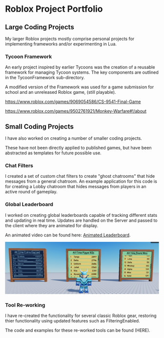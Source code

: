 # Roblox Project Portfolio

## Large Coding Projects
My larger Roblox projects mostly comprise personal projects for implementing frameworks and/or experimenting in Lua.

### Tycoon Framework 
An early project inspired by earlier Tycoons was the creation of a reusable framework for managing Tycoon systems.
The key components are outlined in the TycoonFramework sub-directory.

A modified version of the Framework was used for a game submission for school and an unreleased Roblox game, (still playable).

https://www.roblox.com/games/9069054586/CS-9541-Final-Game

https://www.roblox.com/games/9502761921/Monkey-Warfare#!/about

## Small Coding Projects
I have also worked on creating a number of smaller coding projects.

These have not been directly applied to published games, but have been abstracted as templates for future possible use.

### Chat Filters
I created a set of custom chat filters to create "ghost chatrooms" that hide messages from a general chatroom. 
An example application for this code is for creating a Lobby chatroom that hides messages from players in an active round of gameplay.

### Global Leaderboard
I worked on creating global leaderboards capable of tracking different stats and updating in real time.
Updates are handled on the Server and passed to the client where they are animated for display.

An animated video can be found here: [Animated Leaderboard](./GlobalLeaderboard/Images-Video/Leaderboard-Displays.mp4).

![Sample leaderboard display](./GlobalLeaderboard/Images-Video/Leaderboard-Displays.png?raw=true "Global Leaderboard")

### Tool Re-working
I have re-created the functionality for several classic Roblox gear, restoring thier functionality using updated features
such as FilteringEnabled.

The code and examples for these re-worked tools can be found (HERE).

